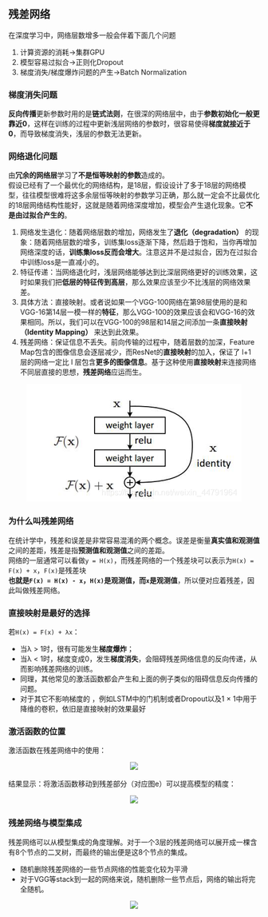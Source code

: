 ## 残差网络
在深度学习中，网络层数增多一般会伴着下面几个问题
1. 计算资源的消耗->集群GPU
2. 模型容易过拟合->正则化Dropout
3. 梯度消失/梯度爆炸问题的产生->Batch Normalization

### 梯度消失问题
**反向传播**更新参数时用的是**链式法则**，在很深的网络层中，由于**参数初始化一般更靠近0**，这样在训练的过程中更新浅层网络的参数时，很容易使得**梯度就接近于0**，而导致梯度消失，浅层的参数无法更新。

### 网络退化问题
由**冗余的网络层**学习了**不是恒等映射的参数**造成的。  
假设已经有了一个最优化的网络结构，是18层，假设设计了多于18层的网络模型，往往模型很难将这多余层恒等映射的参数学习正确，那么就一定会不比最优化的18层网络结构性能好，这就是随着网络深度增加，模型会产生退化现象。它**不是由过拟合产生的**。

1. 网络发生退化：随着网络层数的增加，网络发生了**退化（degradation）** 的现象：随着网络层数的增多，训练集loss逐渐下降，然后趋于饱和，当你再增加网络深度的话，**训练集loss反而会增大**。注意这并不是过拟合，因为在过拟合中训练loss是一直减小的。
2. 特征传递：当网络退化时，浅层网络能够达到比深层网络更好的训练效果，这时如果我们把**低层的特征传到高层**，那么效果应该至少不比浅层的网络效果差。
3. 具体方法：直接映射。或者说如果一个VGG-100网络在第98层使用的是和VGG-16第14层一模一样的**特征**，那么VGG-100的效果应该会和VGG-16的效果相同。所以，我们可以在VGG-100的98层和14层之间添加一条**直接映射（Identity Mapping）** 来达到此效果。
4. 残差网络：保证信息不丢失。前向传输的过程中，随着层数的加深，Feature Map包含的图像信息会逐层减少，而ResNet的**直接映射**的加入，保证了 l+1 层的网络一定比 l 层包含**更多的图像信息**。基于这种使用**直接映射**来连接网络不同层直接的思想，**残差网络**应运而生。

<div align=center>
<img src="https://github.com/SZUZOUXu/Deep-Learning/blob/main/image/残差网络.png"/>
</div>

### 为什么叫残差网络
在统计学中，残差和误差是非常容易混淆的两个概念。误差是衡量**真实值和观测值**之间的差距，残差是指**预测值和观测值**之间的差距。  
网络的一层通常可以看做`y = H(x)`，而残差网络的一个残差块可以表示为`H(x) = F(x) + x`，`F(x)`是残差块  
**也就是`F(x) = H(x) - x`，`H(x)`是观测值，而`x`是观测值**，所以便对应着残差，因此叫做残差网络。

### 直接映射是最好的选择
若`H(x) = F(x) + λx`：
- 当λ > 1时，很有可能发生**梯度爆炸**；
- 当λ < 1时，梯度变成0，发生**梯度消失**，会阻碍残差网络信息的反向传递，从而影响残差网络的训练。
- 同理，其他常见的激活函数都会产生和上面的例子类似的阻碍信息反向传播的问题。
- 对于其它不影响梯度的 ，例如LSTM中的门机制或者Dropout以及1 × 1中用于降维的卷积，依旧是直接映射的效果最好

### 激活函数的位置
激活函数在残差网络中的使用：

<div align=center>
<img src="https://github.com/SZUZOUXu/Deep-Learning/blob/main/image/激活函数在残差网络中的使用.png"/>
</div>

结果显示：将激活函数移动到残差部分（对应图e）可以提高模型的精度：

<div align=center>
<img src="https://github.com/SZUZOUXu/Deep-Learning/blob/main/image/激活函数在残差网络中的使用.jpg"/>
</div>

### 残差网络与模型集成
残差网络可以从模型集成的角度理解。对于一个3层的残差网络可以展开成一棵含有8个节点的二叉树，而最终的输出便是这8个节点的集成。
- 随机删除残差网络的一些节点网络的性能变化较为平滑
- 对于VGG等stack到一起的网络来说，随机删除一些节点后，网络的输出将完全随机。

<div align=center>
<img src="https://github.com/SZUZOUXu/Deep-Learning/blob/main/image/残差网络展开成二叉树.jpg"/>
</div>

